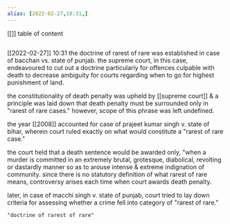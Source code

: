 ```yaml
---
alias: [2022-02-27,10:31,]
---
```

[[]]
table of content
```toc
```
[[2022-02-27]] 10:31
the doctrine of rarest of rare was established in case of bacchan vs. state of punjab.
the supreme court, in this case, endeavoured to cut out a doctrine particularly for offences culpable with death to decrease ambiguity for courts regarding when to go for highest punishment of land.

the constitutionality of death penalty was upheld by [[supreme court]] & a principle was laid down that death penalty must be surrounded only in "rarest of rare cases." however, scope of this phrase was left undefined.

the year [[2008]] accounted for case of prajeet kumar singh v. state of bihar, wherein court ruled exactly on what would constitute a "rarest of rare case."

the court held that a death sentence would be awarded only, "when a murder is committed in an extremely brutal, grotesque, diabolical, revolting or dastardly manner so as to arouse intense & extreme indignation of community.
since there is no statutory definition of what rarest of rare means, controversy arises each time when court awards death penalty.

later, in case of macchi singh v. state of punjab, court tried to lay down criteria for assessing whether a crime fell into category of "rarest of rare."
```query
"doctrine of rarest of rare"
```